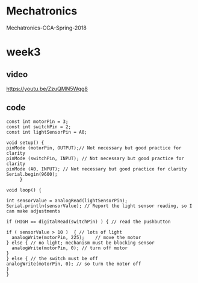 # Mechatronics
Mechatronics-CCA-Spring-2018


# week3
## video

https://youtu.be/ZzuQMN5Wqg8

## code

    const int motorPin = 3;
    const int switchPin = 2;
    const int lightSensorPin = A0;

    void setup() {
    pinMode (motorPin, OUTPUT);// Not necessary but good practice for clarity
    pinMode (switchPin, INPUT); // Not necessary but good practice for clarity
    pinMode (A0, INPUT); // Not necessary but good practice for clarity
    Serial.begin(9600);
         }

    void loop() {

    int sensorValue = analogRead(lightSensorPin);
    Serial.println(sensorValue); // Report the light sensor reading, so I can make adjustments

    if (HIGH == digitalRead(switchPin) ) { // read the pushbutton

    if ( sensorValue > 10 )  { // lots of light
      analogWrite(motorPin, 225);    // move the motor
    } else { // no light; mechanism must be blocking sensor
      analogWrite(motorPin, 0); // turn off motor
    }
    } else { // the switch must be off
    analogWrite(motorPin, 0); // so turn the motor off
    }
    }
